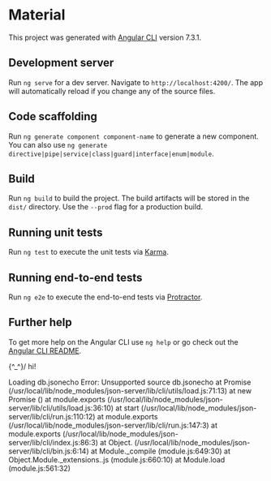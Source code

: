 # Material

This project was generated with [Angular CLI](https://github.com/angular/angular-cli) version 7.3.1.

## Development server

Run `ng serve` for a dev server. Navigate to `http://localhost:4200/`. The app will automatically reload if you change any of the source files.

## Code scaffolding

Run `ng generate component component-name` to generate a new component. You can also use `ng generate directive|pipe|service|class|guard|interface|enum|module`.

## Build

Run `ng build` to build the project. The build artifacts will be stored in the `dist/` directory. Use the `--prod` flag for a production build.

## Running unit tests

Run `ng test` to execute the unit tests via [Karma](https://karma-runner.github.io).

## Running end-to-end tests

Run `ng e2e` to execute the end-to-end tests via [Protractor](http://www.protractortest.org/).

## Further help

To get more help on the Angular CLI use `ng help` or go check out the [Angular CLI README](https://github.com/angular/angular-cli/blob/master/README.md).

  \{^_^}/ hi!

  Loading db.jsonecho
Error: Unsupported source db.jsonecho
    at Promise (/usr/local/lib/node_modules/json-server/lib/cli/utils/load.js:71:13)
    at new Promise (<anonymous>)
    at module.exports (/usr/local/lib/node_modules/json-server/lib/cli/utils/load.js:36:10)
    at start (/usr/local/lib/node_modules/json-server/lib/cli/run.js:110:12)
    at module.exports (/usr/local/lib/node_modules/json-server/lib/cli/run.js:147:3)
    at module.exports (/usr/local/lib/node_modules/json-server/lib/cli/index.js:86:3)
    at Object.<anonymous> (/usr/local/lib/node_modules/json-server/lib/cli/bin.js:6:14)
    at Module._compile (module.js:649:30)
    at Object.Module._extensions..js (module.js:660:10)
    at Module.load (module.js:561:32)
